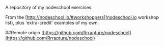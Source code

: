 A repository of my nodeschool exercises

From the [http://nodeschool.io/#workshoppers](nodeschool.io workshop list), plus 'extra-credit' examples of my own.

##Remote origin
[https://github.com/Rrrapture/nodeschool](https://github.com/Rrrapture/nodeschool)
